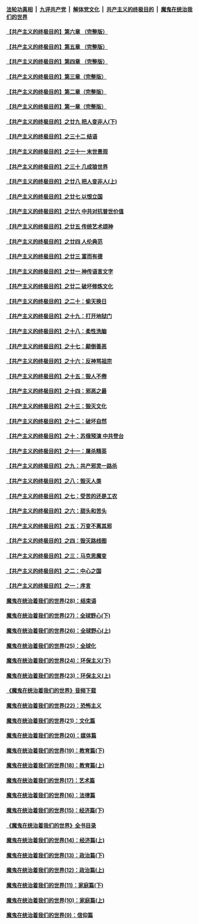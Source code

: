 ####  [法轮功真相](../../../../basic/blob/master/README.md?t=06120431) &nbsp;|&nbsp; [九评共产党](../../../../9ping.md/blob/master/README.md?t=06120431) &nbsp;|&nbsp; [解体党文化](../../../../jtdwh.md/blob/master/README.md?t=06120431)  &nbsp;|&nbsp; [共产主义的终极目的](../../../../gczydzjmd.md/blob/master/README.md?t=06120431) &nbsp;|&nbsp; [魔鬼在统治我们的世界](../../../../mgztzwmdsj.md/blob/master/README.md?t=06120431) 

#### [【共产主义的终极目的】第六章 （完整版）](../pages/nsc422/n11428913.md?t=06120431) 

#### [【共产主义的终极目的】第五章 （完整版）](../pages/nsc422/n11428912.md?t=06120431) 

#### [【共产主义的终极目的】第四章 （完整版）](../pages/nsc422/n11428907.md?t=06120431) 

#### [【共产主义的终极目的】第三章（完整版）](../pages/nsc422/n11428848.md?t=06120431) 

#### [【共产主义的终极目的】第二章（完整版）](../pages/nsc422/n11428831.md?t=06120431) 

#### [【共产主义的终极目的】第一章（完整版）](../pages/nsc422/n11417651.md?t=06120431) 

#### [【共产主义的终极目的】之廿九 把人变非人(下)](../pages/nsc422/n11344140.md?t=06120431) 

#### [【共产主义的终极目的】之三十二 结语](../pages/nsc422/n11360535.md?t=06120431) 

#### [【共产主义的终极目的】之三十一 末世景观](../pages/nsc422/n11351129.md?t=06120431) 

#### [【共产主义的终极目的】之三十 几成狼世界](../pages/nsc422/n11348280.md?t=06120431) 

#### [【共产主义的终极目的】之廿八 把人变非人(上)](../pages/nsc422/n11340492.md?t=06120431) 

#### [【共产主义的终极目的】之廿七 以恨立国](../pages/nsc422/n11336944.md?t=06120431) 

#### [【共产主义的终极目的】之廿六 中共对抗普世价值](../pages/nsc422/n11324785.md?t=06120431) 

#### [【共产主义的终极目的】之廿五 传统艺术颂神](../pages/nsc422/n11296396.md?t=06120431) 

#### [【共产主义的终极目的】之廿四 人伦典范](../pages/nsc422/n11296397.md?t=06120431) 

#### [【共产主义的终极目的】之廿三 富而有德](../pages/nsc422/n11283598.md?t=06120431) 

#### [【共产主义的终极目的】之廿一 神传语言文字](../pages/nsc422/n11263265.md?t=06120431) 

#### [【共产主义的终极目的】之廿二 破坏修炼文化](../pages/nsc422/n11245728.md?t=06120431) 

#### [【共产主义的终极目的】之二十：偷天换日](../pages/nsc422/n11238846.md?t=06120431) 

#### [【共产主义的终极目的】之十九：打开地狱门](../pages/nsc422/n11206376.md?t=06120431) 

#### [【共产主义的终极目的】之十八：柔性洗脑](../pages/nsc422/n11199994.md?t=06120431) 

#### [【共产主义的终极目的】之十七：颠倒善恶](../pages/nsc422/n11179782.md?t=06120431) 

#### [【共产主义的终极目的】之十六：反神骂祖宗](../pages/nsc422/n11166798.md?t=06120431) 

#### [【共产主义的终极目的】之十五：毁人不倦](../pages/nsc422/n11166792.md?t=06120431) 

#### [【共产主义的终极目的】之十四：邪恶之最](../pages/nsc422/n11150249.md?t=06120431) 

#### [【共产主义的终极目的】之十三：毁灭文化](../pages/nsc422/n11135227.md?t=06120431) 

#### [【共产主义的终极目的】之十二：破坏自然](../pages/nsc422/n11135214.md?t=06120431) 

#### [【共产主义的终极目的】之十：苏俄预演 中共登台](../pages/nsc422/n11118424.md?t=06120431) 

#### [【共产主义的终极目的】之十一：屠杀精英](../pages/nsc422/n11118442.md?t=06120431) 

#### [【共产主义的终极目的】之九：共产邪灵一路杀](../pages/nsc422/n11114139.md?t=06120431) 

#### [【共产主义的终极目的】之八：毁灭人类](../pages/nsc422/n11108503.md?t=06120431) 

#### [【共产主义的终极目的】之七：受苦的还是工农](../pages/nsc422/n11101809.md?t=06120431) 

#### [【共产主义的终极目的】之六：甜头和苦头](../pages/nsc422/n11096971.md?t=06120431) 

#### [【共产主义的终极目的】之五：万变不离其邪](../pages/nsc422/n11091285.md?t=06120431) 

#### [【共产主义的终极目的】之四：毁灭路线图](../pages/nsc422/n11086284.md?t=06120431) 

#### [【共产主义的终极目的】之三：马克思魔变](../pages/nsc422/n11061941.md?t=06120431) 

#### [【共产主义的终极目的】之二：中心之国](../pages/nsc422/n11047728.md?t=06120431) 

#### [【共产主义的终极目的】之一：序言](../pages/nsc422/n11086077.md?t=06120431) 

#### [魔鬼在统治着我们的世界(28)：结束语](../pages/nsc422/n10936246.md?t=06120431) 

#### [魔鬼在统治着我们的世界(27)：全球野心(下)](../pages/nsc422/n10928319.md?t=06120431) 

#### [魔鬼在统治着我们的世界(26)：全球野心(上)](../pages/nsc422/n10900318.md?t=06120431) 

#### [魔鬼在统治着我们的世界(25)：全球化](../pages/nsc422/n10788205.md?t=06120431) 

#### [魔鬼在统治着我们的世界(24)：环保主义(下)](../pages/nsc422/n10695307.md?t=06120431) 

#### [魔鬼在统治着我们的世界(23)：环保主义(上)](../pages/nsc422/n10688613.md?t=06120431) 

#### [《魔鬼在统治着我们的世界》音频下载](../pages/nsc422/n10635553.md?t=06120431) 

#### [魔鬼在统治着我们的世界(22)：恐怖主义](../pages/nsc422/n10614727.md?t=06120431) 

#### [魔鬼在统治着我们的世界(21)：文化篇](../pages/nsc422/n10597706.md?t=06120431) 

#### [魔鬼在统治着我们的世界(20)：媒体篇](../pages/nsc422/n10586579.md?t=06120431) 

#### [魔鬼在统治着我们的世界(19)：教育篇(下)](../pages/nsc422/n10564808.md?t=06120431) 

#### [魔鬼在统治着我们的世界(18)：教育篇(上)](../pages/nsc422/n10526970.md?t=06120431) 

#### [魔鬼在统治着我们的世界(17)：艺术篇](../pages/nsc422/n10499093.md?t=06120431) 

#### [魔鬼在统治着我们的世界(16)：法律篇](../pages/nsc422/n10485969.md?t=06120431) 

#### [魔鬼在统治着我们的世界(15)：经济篇(下)](../pages/nsc422/n10469975.md?t=06120431) 

#### [《魔鬼在统治着我们的世界》全书目录](../pages/nsc422/n10464261.md?t=06120431) 

#### [魔鬼在统治着我们的世界(14)：经济篇(上)](../pages/nsc422/n10457370.md?t=06120431) 

#### [魔鬼在统治着我们的世界(13)：政治篇(下)](../pages/nsc422/n10448270.md?t=06120431) 

#### [魔鬼在统治着我们的世界(12)：政治篇(上)](../pages/nsc422/n10444576.md?t=06120431) 

#### [魔鬼在统治着我们的世界(11)：家庭篇(下)](../pages/nsc422/n10440961.md?t=06120431) 

#### [魔鬼在统治着我们的世界(10)：家庭篇(上)](../pages/nsc422/n10435448.md?t=06120431) 

#### [魔鬼在统治着我们的世界(9)：信仰篇](../pages/nsc422/n10432159.md?t=06120431) 

